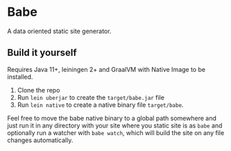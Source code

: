 # Babe

A data oriented static site generator.

## Build it yourself

Requires Java 11+, leiningen 2+ and GraalVM with Native Image to be installed.

1. Clone the repo
2. Run `lein uberjar` to create the `target/babe.jar` file
3. Run `lein native` to create a native binary file `target/babe`.

Feel free to move the babe native binary to a global path somewhere and just run it in any directory with your site
where you static site is as `babe` and optionally run a watcher with `babe watch`, which will build the site on any file
changes automatically.